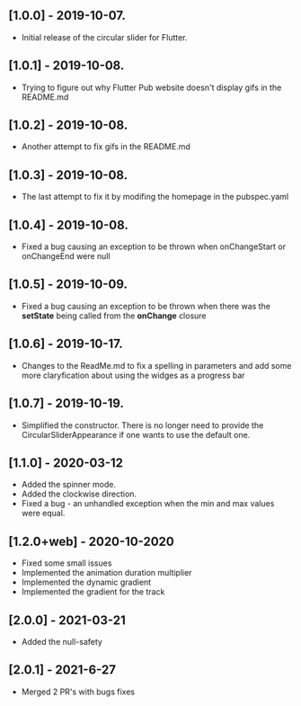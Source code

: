 ## [1.0.0] - 2019-10-07.

* Initial release of the circular slider for Flutter.

## [1.0.1] - 2019-10-08.

* Trying to figure out why Flutter Pub website doesn't display gifs in the README.md

## [1.0.2] - 2019-10-08.

* Another attempt to fix gifs in the README.md

## [1.0.3] - 2019-10-08.

* The last attempt to fix it by modifing the homepage in the pubspec.yaml

## [1.0.4] - 2019-10-08.

* Fixed a bug causing an exception to be thrown when onChangeStart or onChangeEnd were null

## [1.0.5] - 2019-10-09.

* Fixed a bug causing an exception to be thrown when there was the **setState** being called from the **onChange** closure

## [1.0.6] - 2019-10-17.
* Changes to the ReadMe.md to fix a spelling in parameters and add some more claryfication about using the widges as a progress bar

## [1.0.7] - 2019-10-19.
* Simplified the constructor. There is no longer need to provide the CircularSliderAppearance if one wants to use the default one.

## [1.1.0] - 2020-03-12
* Added the spinner mode.
* Added the clockwise direction.
* Fixed a bug - an unhandled exception when the min and max values were equal.

## [1.2.0+web] - 2020-10-2020
* Fixed some small issues
* Implemented the animation duration multiplier
* Implemented the dynamic gradient
* Implemented the gradient for the track

## [2.0.0] - 2021-03-21
* Added the null-safety

## [2.0.1] - 2021-6-27
* Merged 2 PR's with bugs fixes
